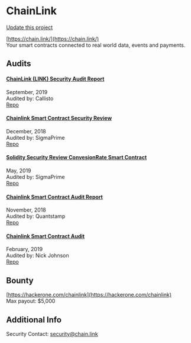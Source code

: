 
# ChainLink

[Update this project](https://github.com/ConsenSys/blockchainSecurityDB/edit/master/projects/chainlink.json)
  
[https://chain.link/](https://chain.link/)<br>
Your smart contracts connected to real world data, events and payments.


## Audits



#### [ChainLink (LINK) Security Audit Report](https://callisto.network/blog/post/chainlink-link-security-audit-report/)

September, 2019<br>
Audited by: Callisto<br>
[Repo](https://gist.github.com/yuriy77k/c3a70d212a7f9ecda715252e45073158)<br>
      


#### [Chainlink Smart Contract Security Review](https://github.com/sigp/public-audits/blob/master/chainlink-1/review.pdf)

December, 2018<br>
Audited by: SigmaPrime<br>
[Repo](https://github.com/smartcontractkit/chainlink/tree/cee356)<br>
      


#### [Solidity Security Review ConvesionRate Smart Contract](https://github.com/sigp/public-audits/blob/master/chainlink-2/review.pdf)

May, 2019<br>
Audited by: SigmaPrime<br>
[Repo](https://github.com/smartcontractkit/chainlink/tree/e1d9a3a)<br>
      


#### [Chainlink Smart Contract Audit Report](https://github.com/smartcontractkit/audits/blob/master/reports/Quantstamp%20-%20Chainlink%20Audit%20Report.pdf)

November, 2018<br>
Audited by: Quantstamp<br>
[Repo](https://github.com/smartcontractkit/chainlink/tree/bafa91c)<br>
      


#### [Chainlink Smart Contract Audit](https://github.com/smartcontractkit/audits/blob/master/reports/Nick%20Johnson%20-%20Chainlink%20Audit%20Report.pdf)

February, 2019<br>
Audited by: Nick Johnson<br>
[Repo](https://github.com/smartcontractkit/chainlink/tree/5327f9)<br>
      

  

## Bounty

[https://hackerone.com/chainlink](https://hackerone.com/chainlink)<br>
Max payout: $5,000


## Additional Info

Security Contact: security@chain.link
